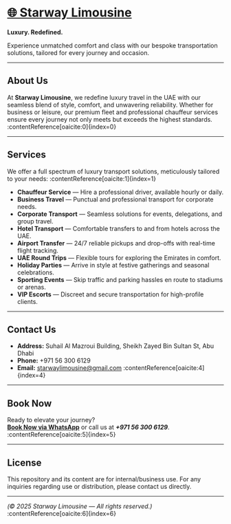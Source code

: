 # [🌐 Starway Limousine](https://starwaylimousine.com/)

**Luxury. Redefined.**

Experience unmatched comfort and class with our bespoke transportation solutions, tailored for every journey and occasion.

---

##  About Us

At **Starway Limousine**, we redefine luxury travel in the UAE with our seamless blend of style, comfort, and unwavering reliability. Whether for business or leisure, our premium fleet and professional chauffeur services ensure every journey not only meets but exceeds the highest standards. :contentReference[oaicite:0]{index=0}

---

##  Services

We offer a full spectrum of luxury transport solutions, meticulously tailored to your needs: :contentReference[oaicite:1]{index=1}

- **Chauffeur Service** — Hire a professional driver, available hourly or daily.  
- **Business Travel** — Punctual and professional transport for corporate needs.  
- **Corporate Transport** — Seamless solutions for events, delegations, and group travel.  
- **Hotel Transport** — Comfortable transfers to and from hotels across the UAE.  
- **Airport Transfer** — 24/7 reliable pickups and drop-offs with real-time flight tracking.  
- **UAE Round Trips** — Flexible tours for exploring the Emirates in comfort.  
- **Holiday Parties** — Arrive in style at festive gatherings and seasonal celebrations.  
- **Sporting Events** — Skip traffic and parking hassles en route to stadiums or arenas.  
- **VIP Escorts** — Discreet and secure transportation for high-profile clients.

---

##  Contact Us

- **Address:** Suhail Al Mazroui Building, Sheikh Zayed Bin Sultan St, Abu Dhabi  
- **Phone:** +971 56 300 6129  
- **Email:** starwaylimousine@gmail.com :contentReference[oaicite:4]{index=4}

---

##  Book Now

Ready to elevate your journey?  
**[Book Now via WhatsApp](http://wa.me/)** or call us at ***+971 56 300 6129***. :contentReference[oaicite:5]{index=5}

---

##  License

This repository and its content are for internal/business use. For any inquiries regarding use or distribution, please contact us directly.

---

*(© 2025 Starway Limousine — All rights reserved.)* :contentReference[oaicite:6]{index=6}
